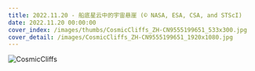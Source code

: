 ```yaml
---
title: 2022.11.20 - 船底星云中的宇宙悬崖 (© NASA, ESA, CSA, and STScI)
date: 2022.11.20 00:00:00
cover_index: /images/thumbs/CosmicCliffs_ZH-CN9555199651_533x300.jpg
cover_detail: /images/CosmicCliffs_ZH-CN9555199651_1920x1080.jpg
---
```


![CosmicCliffs](/images/CosmicCliffs_ZH-CN9555199651_1920x1080.jpg)
